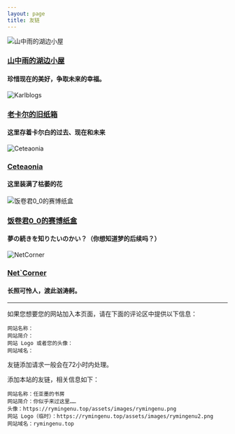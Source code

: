 ```yaml
---
layout: page
title: 友链
---
```


<div class="friend-link">
    <img src="https://cdn.jsdelivr.net/gh/Reqeekouton/reqeekouton.github.io@main/assets/images/friends/mount-rain.png" alt="山中雨的湖边小屋" class="friend-logo">
    <div class="friend-info">
        <h3 class="friend-title">
            <a href="https://mount-rain.link" target="_blank">山中雨的湖边小屋</a>
        </h3>
        <h4 class="friend-subtitle"> 珍惜现在的美好，争取未来的幸福。</h4>
    </div>
</div>

<div class="friend-link">
    <img src="https://cdn.jsdelivr.net/gh/Reqeekouton/reqeekouton.github.io@main/assets/images/friends/karlbaey.png" alt="Karlblogs" class="friend-logo">
    <div class="friend-info">
        <h3 class="friend-title">
            <a href="https://karlbaey.top" target="_blank">老卡尔的旧纸箱</a>
        </h3>
        <h4 class="friend-subtitle">这里存着卡尔白的过去、现在和未来</h4>
    </div>
</div>

<div class="friend-link">
    <img src="https://cdn.jsdelivr.net/gh/Reqeekouton/reqeekouton.github.io@main/assets/images/friends/ceteaonia.png" alt="Ceteaonia" class="friend-logo">
    <div class="friend-info">
        <h3 class="friend-title">
            <a href="https://ceteaonia.top" target="_blank">Ceteaonia</a>
        </h3>
        <h4 class="friend-subtitle">这里装满了枯萎的花</h4>
    </div>
</div>

<div class="friend-link">
    <img src="https://cdn.jsdelivr.net/gh/Reqeekouton/reqeekouton.github.io@main/assets/images/friends/rice0_0.jpg" alt="饭卷君0_0的赛博纸盒" class="friend-logo">
    <div class="friend-info">
        <h3 class="friend-title">
            <a href="https://osage-sauce.top" target="_blank">饭卷君0_0的赛博纸盒</a>
        </h3>
        <h4 class="friend-subtitle"> 夢の続きを知りたいのかい？（你想知道梦的后续吗？）</h4>
    </div>
</div>

<div class="friend-link">
    <img src="https://cloud.sd.cn/usr/uploads/2025/07/574656472.png" alt="NetCorner" class="friend-logo">
    <div class="friend-info">
        <h3 class="friend-title">
            <a href="https://cloud.sd.cn" target="_blank">Net`Corner</a>
        </h3>
        <h4 class="friend-subtitle">长照可怜人，渡此汹涛舸。</h4>
    </div>
</div>

----

如果您想要您的网站加入本页面，请在下面的评论区中提供以下信息：
```
网站名称：
网站简介：
网站 Logo 或者您的头像：
网站域名：
```
友链添加请求一般会在72小时内处理。

添加本站的友链，相关信息如下：
```
网站名称：任亚墨的书房
网站简介：你似乎来过这里……
头像：https://rymingenu.top/assets/images/rymingenu.png
网站 Logo（临时）：https://rymingenu.top/assets/images/rymingenu2.png
网站域名：rymingenu.top
```
